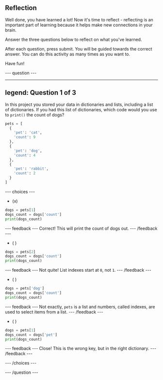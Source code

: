 ## Reflection

Well done, you have learned a lot! Now it's time to reflect - reflecting is an important part of learning because it helps make new connections in your brain.

Answer the three questions below to reflect on what you've learned.

After each question, press submit. You will be guided towards the correct answer. You can do this activity as many times as you want to.

Have fun!

--- question ---

---
legend: Question 1 of 3
---

In this project you stored your data in dictionaries and lists, including a list of dictionaries. If you had this list of dictionaries, which code would you use to `print()` the count of dogs?

```python
pets = [
  {
    'pet': 'cat',
    'count': 9
  },
  {
    'pet': 'dog',
    'count': 4
  },
  {
    'pet': 'rabbit',
    'count': 2
  }
]
```

--- choices ---

- (x) 
```python
dogs = pets[1]
dogs_count = dogs['count']
print(dogs_count)
```

  --- feedback ---
  Correct! This will print the count of dogs out.
  --- /feedback ---

- ( )
```python
dogs = pets[2]
dogs_count = dogs['count']
print(dogs_count)
```

  --- feedback ---
  Not quite! List indexes start at `0`, not `1`.
  --- /feedback ---

- ( ) 
```python
dogs = pets['dog']
dogs_count = dogs['count']
print(dogs_count)
```

  --- feedback ---
  Not exactly, `pets` is a list and numbers, called indexes, are used to select items from a list. 
  --- /feedback ---

- ( ) 
```python
dogs = pets[1]
dogs_count = dogs['pet']
print(dogs_count)
```

  --- feedback ---
  Close! This is the wrong key, but in the right dictionary.
  --- /feedback ---

--- /choices ---

--- /question ---
